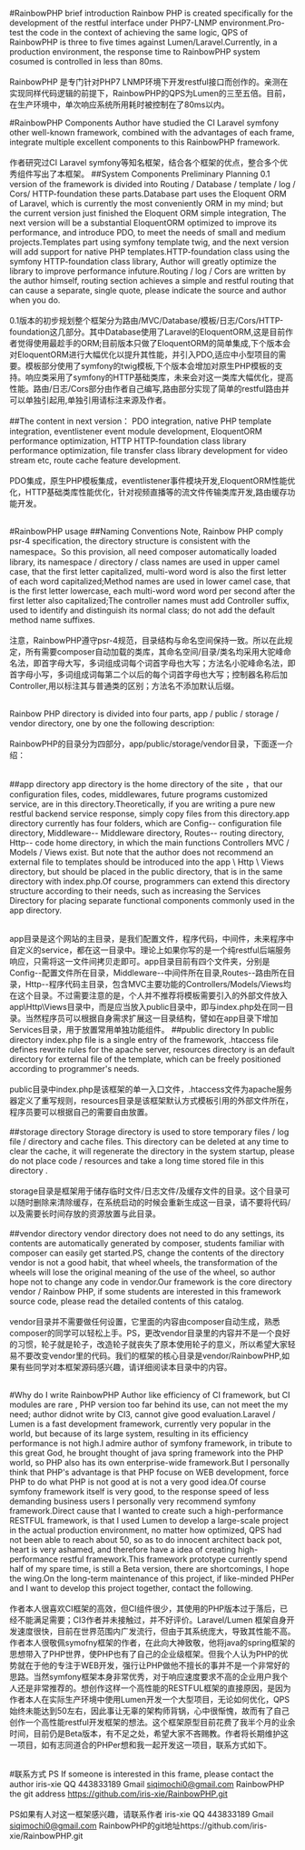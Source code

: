 #RainbowPHP brief introduction
Rainbow PHP is created specifically for the development of the restful interface under PHP7-LNMP environment.Pro-test the code in the context of achieving the same logic, QPS of RainbowPHP is three to five times against Lumen/Laravel.Currently, in a production environment, the response time to RainbowPHP system cosumed is controlled in less than 80ms.<br/><br/>
RainbowPHP 是专门针对PHP7 LNMP环境下开发restful接口而创作的。亲测在实现同样代码逻辑的前提下，RainbowPHP的QPS为Lumen的三至五倍。目前，在生产环境中，单次响应系统所用耗时被控制在了80ms以内。

#RainbowPHP Components
Author have studied the CI Laravel symfony other well-known framework, combined with the advantages of each frame, integrate multiple excellent components to this RainbowPHP framework.<br/><br/>
作者研究过CI Laravel symfony等知名框架，结合各个框架的优点，整合多个优秀组件写出了本框架。
##System Components
Preliminary Planning 0.1 version of the framework is divided into Routing / Database / template / log / Cors/ HTTP-foundation  these parts.Database part uses the Eloquent ORM of Laravel, which is currently the most conveniently ORM in my mind;  but the current version just finished the Eloquent ORM simple integration, The next version will be a substantial EloquentORM optimized to improve its performance, and introduce PDO, to meet the needs of small and medium projects.Templates part using symfony template twig, and the next version will add support for native PHP templates.HTTP-foundation class using the symfony HTTP-foundation class library, Author will greatly optimize the library to improve performance infuture.Routing / log / Cors are written  by the author himself, routing section achieves a simple and restful routing that can cause a separate, single quote, please indicate the source and author when you do.<br/><br/>
0.1版本的初步规划整个框架分为路由/MVC/Database/模板/日志/Cors/HTTP-foundation这几部分。其中Database使用了Laravel的EloquentORM,这是目前作者觉得使用最趁手的ORM;目前版本只做了EloquentORM的简单集成,下个版本会对EloquentORM进行大幅优化以提升其性能，并引入PDO,适应中小型项目的需要。模板部分使用了symfony的twig模板,下个版本会增加对原生PHP模板的支持。响应类采用了symfony的HTTP基础类库，未来会对这一类库大幅优化，提高性能。路由/日志/Cors部分由作者自己编写,路由部分实现了简单的restful路由并可以单独引起用,单独引用请标注来源及作者。<br/><br/>
##The content in next version：
PDO integration, native PHP template integration, eventlistener event module development, EloquentORM performance optimization, HTTP HTTP-foundation class library performance optimization, file transfer class library development for video stream etc, route cache feature development.<br/><br/>
PDO集成，原生PHP模板集成，eventlistener事件模块开发,EloquentORM性能优化，HTTP基础类库性能优化，针对视频直播等的流文件传输类库开发,路由缓存功能开发。<br/><br/>

#RainbowPHP usage
##Naming Conventions
Note, Rainbow PHP comply psr-4 specification, the directory structure is consistent with the namespace。So this provision, all need composer automatically loaded library, its namespace / directory / class names are used in upper camel case, that the first letter capitalized, multi-word word is also the first letter of each word capitalized;Method names are used in lower camel case, that is the first letter lowercase, each multi-word word word per second after the first letter also capitalized;The controller names must add Controller suffix, used to identify and distinguish its normal class; do not add the default method name suffixes.<br/><br/>
注意，RainbowPHP遵守psr-4规范，目录结构与命名空间保持一致。所以在此规定，所有需要composer自动加载的类库，其命名空间/目录/类名均采用大驼峰命名法，即首字母大写，多词组成词每个词首字母也大写；方法名小驼峰命名法，即首字母小写，多词组成词每第二个以后的每个词首字母也大写；控制器名称后加Controller,用以标注其与普通类的区别；方法名不添加默认后缀。<br/><br/>

Rainbow PHP directory is divided into four parts, app / public / storage / vendor directory, one by one the following description:<br/><br/>
RainbowPHP的目录分为四部分，app/public/storage/vendor目录，下面逐一介绍：<br/><br/>

##app directory
app directory is the home directory of the site ，that our configuration files, codes, middlewares, future programs customized service, are in this directory.Theoretically, if you are writing a pure new restful backend service response, simply copy files from this directory.app directory currently has four folders, which are Config-- configuration file directory, Middleware-- Middleware directory, Routes-- routing directory, Http-- code home directory, in which the main functions Controllers MVC / Models / Views exist. But note that the author does not recommend an external file to templates should be introduced into the app \ Http \ Views directory, but should be placed in the public directory, that is in the same directory with index.php.Of course, programmers can extend this directory structure according to their needs, such as increasing the Services Directory for placing separate functional components commonly used in the app directory.<br/><br/>


app目录是这个网站的主目录，是我们配置文件，程序代码，中间件，未来程序中自定义的service，都在这一目录中。理论上如果你写的是一个纯restful后端服务响应，只需将这一文件间拷贝走即可。app目录目前有四个文件夹，分别是Config--配置文件所在目录，Middleware--中间件所在目录,Routes--路由所在目录，Http--程序代码主目录，包含MVC主要功能的Controllers/Models/Views均在这个目录。不过需要注意的是，个人并不推荐将模板需要引入的外部文件放入app\Http\Views目录中，而是应当放入public目录中，即与index.php处在同一目录。当然程序员可以根据自身需求扩展这一目录结构，譬如在app目录下增加Services目录，用于放置常用单独功能组件。
##public directory
In public directory index.php file is a single entry of the framework, .htaccess file defines rewrite rules for the apache server, resources directory is an default directory for external file of the template, which can be freely positioned according to programmer's needs.<br/><br/>
public目录中index.php是该框架的单一入口文件，.htaccess文件为apache服务器定义了重写规则，resources目录是该框架默认方式模板引用的外部文件所在，程序员要可以根据自己的需要自由放置。<br/><br/>
##storage directory
Storage directory is used to store temporary files / log file / directory and cache files. This directory can be deleted at any time to clear the cache, it will regenerate the directory in the system startup, please do not place code / resources and take a long time stored file in this directory .<br/><br/>
storage目录是框架用于储存临时文件/日志文件/及缓存文件的目录。这个目录可以随时删除来清除缓存，在系统启动的时候会重新生成这一目录，请不要将代码/以及需要长时间存放的资源放置与此目录。<br/><br/>
##vendor directory
vendor directory does not need to do any settings, its contents are automatically generated by composer, students familiar with composer can easily get started.PS, change the contents of the directory vendor is not a good habit, that wheel wheels, the transformation of the wheels will lose the original meaning of the use of the wheel, so  author hope not to change any code in vendor.Our framework is the core directory vendor / Rainbow PHP, if some students are interested in this framework source code, please read the detailed contents of this catalog.<br/><br/>
vendor目录并不需要做任何设置，它里面的内容由composer自动生成，熟悉composer的同学可以轻松上手。PS，更改vendor目录里的内容并不是一个良好的习惯，轮子就是轮子，改造轮子就丧失了原本使用轮子的意义，所以希望大家轻易不要改变vendor里的代码。我们的框架的核心目录是vendor/RainbowPHP,如果有些同学对本框架源码感兴趣，请详细阅读本目录中的内容。<br/><br/>

#Why do I write RainbowPHP
Author like efficiency of CI framework, but CI modules are rare , PHP version too far behind its use, can not meet the my need; author didnot write by CI3, cannot give good evaluation.Laravel / Lumen is  a fast development framework, currently very popular in the world, but because of its large system, resulting in its efficiency performance is not high.I admire author of symfony framework, in tribute to this great God, he brought thought of java spring framework into the PHP world, so PHP also has its own enterprise-wide framework.But I personally think that PHP's advantage is that PHP focuse on WEB development, force PHP to do what PHP is not good at  is not a very good idea.Of course symfony framework itself is very good, to the response speed of less demanding business users I personally very recommend symfony framework.Direct cause that I wanted to create such a high-performance RESTFUL framework, is that I used Lumen to develop a large-scale project in the actual production environment, no matter how optimized, QPS had not been able to reach about 50, so as to do innocent architect back pot, heart is very ashamed, and therefore have a  idea of creating high-performance restful framework.This framework prototype currently spend half of my spare time, is still a Beta version, there are shortcomings, I hope the wing.On the long-term maintenance of this project, if like-minded PHPer and I want to develop this project together, contact the following.<br/><br/>
作者本人很喜欢CI框架的高效，但CI组件很少，其使用的PHP版本过于落后，已经不能满足需要；CI3作者并未接触过，并不好评价。Laravel/Lumen
框架自身开发速度很快，目前在世界范围内广发流行，但由于其系统庞大，导致其性能不高。作者本人很敬佩symofny框架的作者，在此向大神致敬，他将java的spring框架的思想带入了PHP世界，使PHP也有了自己的企业级框架。但我个人认为PHP的优势就在于他的专注于WEB开发，强行让PHP做他不擅长的事并不是一个非常好的思路。当然symfony框架本身非常优秀，对于响应速度要求不高的企业用户我个人还是非常推荐的。想创作这样一个高性能的RESTFUL框架的直接原因，是因为作者本人在实际生产环境中使用Lumen开发一个大型项目，无论如何优化，QPS始终未能达到50左右，因此事让无辜的架构师背锅，心中很惭愧，故而有了自己创作一个高性能restful开发框架的想法。这个框架原型目前花费了我半个月的业余时间，目前仍是Beta版本，有不足之处，希望大家不吝赐教。作者将长期维护这一项目，如有志同道合的PHPer想和我一起开发这一项目，联系方式如下。<br/><br/>

#联系方式
PS If someone is interested in this frame, please contact the author iris-xie QQ 443833189 Gmail siqimochi0@gmail.com
RainbowPHP the git address https://github.com/iris-xie/RainbowPHP.git<br/><br/>
PS如果有人对这一框架感兴趣，请联系作者 iris-xie  QQ 443833189 Gmail siqimochi0@gmail.com     RainbowPHP的git地址https://github.com/iris-xie/RainbowPHP.git
